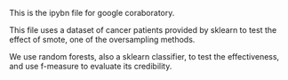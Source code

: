 This is the ipybn file for google coraboratory.

This file uses a dataset of cancer patients provided by sklearn to test the effect of smote, one of the oversampling methods.

We use random forests, also a sklearn classifier, to test the effectiveness, and use f-measure to evaluate its credibility.
